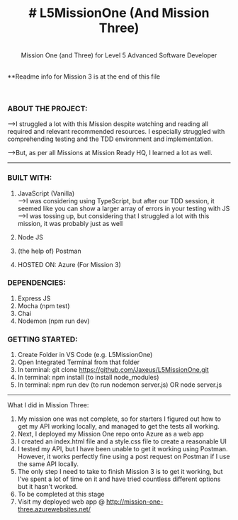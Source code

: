 <div align="center"><h1># L5MissionOne (And Mission Three)</h1>
<br />
Mission One (and Three) for Level 5 Advanced Software Developer</div>
<br />
<p>**Readme info for Mission 3 is at the end of this file</p>
<br />

<h3>ABOUT THE PROJECT:</h3>

-->I struggled a lot with this Mission despite watching and reading all required and relevant recommended resources. I especially struggled with comprehending testing and the TDD environment and implementation.

-->But, as per all Missions at Mission Ready HQ, I learned a lot as well.

<!--- --><!--- This is the first Mission where I haven't completed all of the tasks provided, but I will be meeting the Trainer (Andrew) one-one within the next few days for help to complete all tasks (remaining tasks are completing functional and passing tests, and editing the API to look more professional) --->

---

<h3>BUILT WITH:</h3>

1. JavaScript (Vanilla)
   <br />-->I was considering using TypeScript, but after our TDD session, it seemed like you can show a larger array of errors in your testing with JS
   <br />-->I was tossing up, but considering that I struggled a lot with this mission, it was probably just as well

2. Node JS

3. (the help of) Postman

4. HOSTED ON: Azure (For Mission 3)

<h3>DEPENDENCIES:</h3>

1. Express JS
2. Mocha (npm test)
3. Chai
4. Nodemon (npm run dev)

<h3>GETTING STARTED:</h3>

1. Create Folder in VS Code (e.g. L5MissionOne)
2. Open Integrated Terminal from that folder
3. In terminal: git clone https://github.com/Jaxeus/L5MissionOne.git
4. In terminal: npm install (to install node_modules)
5. In terminal: npm run dev (to run nodemon server.js) OR node server.js

_______________

What I did in Mission Three:

1. My mission one was not complete, so for starters I figured out how to get my API working locally, and managed to get the tests all working.
2. Next, I deployed my Mission One repo onto Azure as a web app
3. I created an index.html file and a style.css file to create a reasonable UI
4. I tested my API, but I have been unable to get it working using Postman. However, it works perfectly fine using a post request on Postman if I use the same API locally.
5. The only step I need to take to finish Mission 3 is to get it working, but I've spent a lot of time on it and have tried countless different options but it hasn't worked.
6. To be completed at this stage
7. Visit my deployed web app @ http://mission-one-three.azurewebsites.net/
